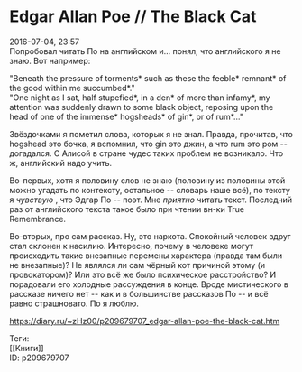 Edgar Allan Poe // The Black Cat
=================================

   
 2016-07-04, 23:57   
  Попробовал читать По на английском и... понял, что английского я не знаю. Вот например:   
   
 "Beneath the pressure of torments* such as these the feeble* remnant* of the good within me succumbed*."   
 "One night as I sat, half stupefied*, in a den* of more than infamy*, my attention was suddenly drawn to some black object, reposing upon the head of one of the immense* hogsheads* of gin*, or of rum*..."   
   
 Звёздочками я пометил слова, которых я не знал. Правда, прочитав, что hogshead это бочка, я вспомнил, что gin это джин, а что rum это ром -- догадался. С Алисой в стране чудес таких проблем не возникало. Что ж, английский надо учить.   
   
 Во-первых, хотя я половину слов не знаю (половину из половины этой можно угадать по контексту, остальное -- словарь наше всё), по тексту я  *чувствую*  , что Эдгар По -- поэт. Мне  *приятно*  читать текст. Последний раз от английского текста такое было при чтении вн-ки True Remembrance.   
   
 Во-вторых, про сам рассказ. Ну, это наркота. Спокойный человек вдруг стал склонен к насилию. Интересно, почему в человеке могут происходить такие внезапные перемены характера (правда там были не внезапные)? Не являлся ли сам чёрный кот причиной этому (и провокатором)? Или это всё же было психическое расстройство? И порадовали его холодные рассуждения в конце. Вроде мистического в рассказе ничего нет -- как и в большинстве рассказов По -- и всё равно страшновато. По я люблю.   
    
 <https://diary.ru/~zHz00/p209679707_edgar-allan-poe-the-black-cat.htm>   
   
 Теги:   
 [[Книги]]   
 ID: p209679707